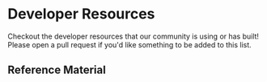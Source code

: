 # Developer Resources

Checkout the developer resources that our community is using or has built! Please open a pull request if you'd like something to be added to this list.

## Reference Material



